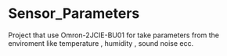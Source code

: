 # Sensor_Parameters
Project that use Omron-2JCIE-BU01 for take parameters from the enviroment like temperature , humidity , sound noise ecc.
